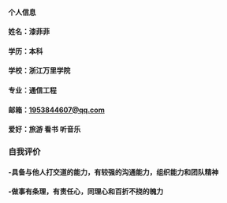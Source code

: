 #### 个人信息
#### 姓名：漆菲菲
#### 学历：本科
#### 学校：浙江万里学院
#### 专业：通信工程
#### 邮箱：1953844607@qq.com
#### 爱好：旅游 看书 听音乐
### 自我评价
#### -具备与他人打交道的能力，有较强的沟通能力，组织能力和团队精神
#### -做事有条理，有责任心，同理心和百折不挠的魄力

